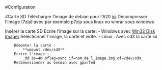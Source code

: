 #Configuration

#Carte SD
Télécharger l'image de debian pour l'A20 [ici](https://drive.google.com/file/d/0B-bAEPML8fwlOWVVcUxnSTE4YTg/edit)
Décompresser l'image (7zip) avec par exemple p7zip sous linux ou winrar sous windows

Insérer la carte SD
Ecrire l'image sur la carte:
	- Windows avec [Win32 Disk Imager](http://sourceforge.net/projects/win32diskimager/)
		Sélectionner l'image, la carte et write.
	- Linux :
		Avec sdX la carte sd
		
		Démonter la carte : 
			**umount /dev/sdX**
		Ecrire l'image :
			_dd bs=4M oflag=sync if=nom_de_l_image.img of=/dev/sdX_
		Redimensionner au besoin avec gparted
